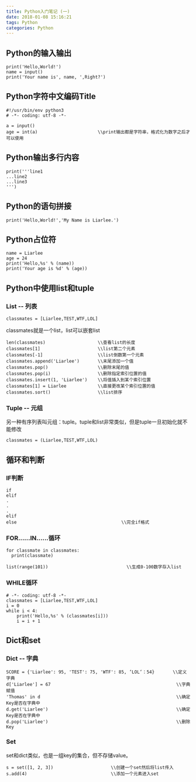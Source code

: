 ```yaml
---
title: Python入门笔记 (一)
date: 2018-01-08 15:16:21
tags: Python
categories: Python
---
```

## Python的输入输出
```
print('Hello,World!')  
name = input()
print('Your name is', name, ',Right?')
```

## Python字符中文编码Title
```
#!/usr/bin/env python3  
# -*- coding: utf-8 -*-  

a = input()
age = int(a)                       \\print输出都是字符串，格式化为数字之后才可以使用
```

## Python输出多行内容
```
print('''line1
...line2
...line3
''')
```

## Python的语句拼接
```
print('Hello,World!','My Name is Liarlee.')  
```

## Python占位符
```
name = Liarlee
age = 24
print('Hello,%s' % (name))
print('Your age is %d' % (age))
```

## Python中使用list和tuple

### List -- 列表
```
classmates = [Liarlee,TEST,WTF,LOL]
```
classmates就是一个list，list可以嵌套list    
```
len(classmates)                    \\查看list的长度  
classmates[1]                      \\list第二个元素  
classmates[-1]                     \\list倒数第一个元素    
classmates.append('Liarlee')       \\末尾添加一个值
classmates.pop()                   \\删除末尾的值
classmates.pop(i)                  \\删除指定索引位置的值
classmates.insert(1, 'Liarlee')    \\将值插入到某个索引位置
classmates[1] = Liarlee            \\直接更改某个索引位置的值
classmates.sort()                  \\list排序
```

### Tuple -- 元组
另一种有序列表叫元组：tuple。tuple和list非常类似，但是tuple一旦初始化就不能修改  
```
classmates = (Liarlee,TEST,WTF,LOL)
```

## 循环和判断

### IF判断
```
if
elif
.
.
.
elif
else                                        \\完全if格式        
```

### FOR……IN……循环
```  
for classmate in classmates:
  print(classmate)

list(range(101))                              \\生成0-100数字存入list
```

### WHILE循环
```
# -*- coding: utf-8 -*-
classmates = [Liarlee,TEST,WTF,LOL]
i = 0
while i < 4:
    print('Hello,%s' % (classmates[i]))
    i = i + 1
```

## Dict和set

### Dict -- 字典
```
SCORE = {'Liarlee': 95, 'TEST': 75, 'WTF': 85, ‘LOL‘：54}       \\定义字典
d['Liarlee'] = 67                                                \\字典赋值
'Thomas' in d                                                    \\确定Key是否在字典中
d.get('Liarlee')                                                 \\确定Key是否在字典中
d.pop('Liarlee')                                                 \\删除Key
```

### Set
set和dict类似，也是一组key的集合，但不存储value。    
```
s = set([1, 2, 3])                      \\创建一个set然后将list传入
s.add(4)                                \\添加一个元素进入set
```
